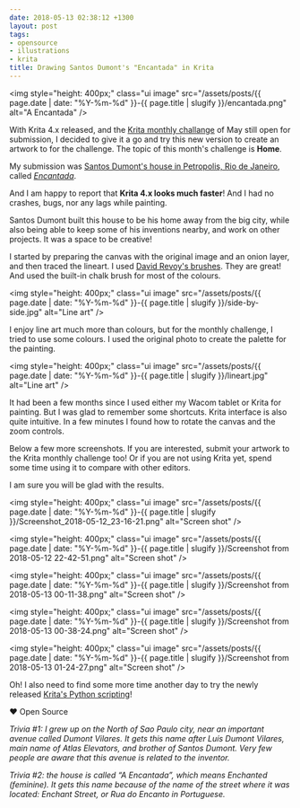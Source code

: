 ```yaml
---
date: 2018-05-13 02:38:12 +1300
layout: post
tags:
- opensource
- illustrations
- krita
title: Drawing Santos Dumont's "Encantada" in Krita
---
```


<img style="height: 400px;" class="ui image" src="/assets/posts/{{ page.date | date: "%Y-%m-%d" }}-{{ page.title | slugify }}/encantada.png" alt="A Encantada" />


With Krita 4.x released, and the [Krita monthly challange](https://forum.kde.org/viewtopic.php?f=277&t=152338&p=398403#p398403)
of May still open for submission, I decided to give it a go and try this new version to create
an artwork to for the challenge. The topic of this month's challenge is **Home**.

My submission was [Santos Dumont's house in Petropolis, Rio de Janeiro](https://www.google.co.nz/maps/place/Casa+de+Santos+Dumont/@-22.5103512,-43.1864205,17z/data=!3m1!4b1!4m5!3m4!1s0x70145eaee05ea9b:0x33f52a8860f58db9!8m2!3d-22.5103562!4d-43.1842318), called
[*Encantada*]((https://en.wikipedia.org/wiki/Alberto_Santos-Dumont#A_Encantada)).

And I am happy to report that **Krita 4.x looks much faster**! And I had no crashes, bugs,
nor any lags while painting.

Santos Dumont built this house to be his home away from the big city, while also being able to
keep some of his inventions nearby, and work on other projects. It was a space to be
creative!

I started by preparing the canvas with the original image and an onion layer, and then traced
the lineart. I used [David Revoy's brushes](https://www.davidrevoy.com/article340/krita-4-0-brushes).
They are great! And used the built-in chalk brush for most of the colours.

<img style="height: 400px;" class="ui image" src="/assets/posts/{{ page.date | date: "%Y-%m-%d" }}-{{ page.title | slugify }}/side-by-side.jpg" alt="Line art" />


I enjoy line art much more than colours, but for the monthly challenge, I tried to use
some colours. I used the original photo to create the palette for the painting.

<img style="height: 400px;" class="ui image" src="/assets/posts/{{ page.date | date: "%Y-%m-%d" }}-{{ page.title | slugify }}/lineart.jpg" alt="Line art" />


It had been a few months since I used either my Wacom tablet or Krita for painting. But I
was glad to remember some shortcuts. Krita interface is also quite intuitive. In a few
minutes I found how to rotate the canvas and the zoom controls.

Below a few more screenshots. If you are interested, submit your artwork to the Krita monthly
challenge too! Or if you are not using Krita yet, spend some time using it to compare
with other editors.

I am sure you will be glad with the results.

<img style="height: 400px;" class="ui image" src="/assets/posts/{{ page.date | date: "%Y-%m-%d" }}-{{ page.title | slugify }}/Screenshot_2018-05-12_23-16-21.png" alt="Screen shot" />

<img style="height: 400px;" class="ui image" src="/assets/posts/{{ page.date | date: "%Y-%m-%d" }}-{{ page.title | slugify }}/Screenshot from 2018-05-12 22-42-51.png" alt="Screen shot" />

<img style="height: 400px;" class="ui image" src="/assets/posts/{{ page.date | date: "%Y-%m-%d" }}-{{ page.title | slugify }}/Screenshot from 2018-05-13 00-11-38.png" alt="Screen shot" />

<img style="height: 400px;" class="ui image" src="/assets/posts/{{ page.date | date: "%Y-%m-%d" }}-{{ page.title | slugify }}/Screenshot from 2018-05-13 00-38-24.png" alt="Screen shot" />

<img style="height: 400px;" class="ui image" src="/assets/posts/{{ page.date | date: "%Y-%m-%d" }}-{{ page.title | slugify }}/Screenshot from 2018-05-13 01-24-27.png" alt="Screen shot" />

Oh! I also need to find some more time another day to try the newly released
[Krita's Python scripting](https://docs.krita.org/Introduction_to_Python_Scripting)!

&hearts; Open Source

*Trivia #1: I grew up on the North of Sao Paulo city, near an important avenue called Dumont Vilares.
It gets this name after Lu&iacute;s Dumont Vilares, main name of Atlas Elevators, and brother of
Santos Dumont. Very few people are aware that this avenue is related to the inventor.*

*Trivia #2: the house is called &ldquo;A Encantada&rdquo;, which means Enchanted (feminine). It gets this name
because of the name of the street where it was located: Enchant Street, or Rua do Encanto in
Portuguese.*
